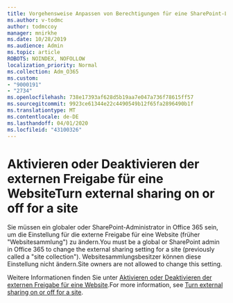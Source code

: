```yaml
---
title: Vorgehensweise Anpassen von Berechtigungen für eine SharePoint-Liste oder-Bibliothek
ms.author: v-todmc
author: todmccoy
manager: mnirkhe
ms.date: 10/28/2019
ms.audience: Admin
ms.topic: article
ROBOTS: NOINDEX, NOFOLLOW
localization_priority: Normal
ms.collection: Adm_O365
ms.custom:
- "9000191"
- "2734"
ms.openlocfilehash: 738e17393af628d5b19aa7e047a736f78615ff57
ms.sourcegitcommit: 9923ce61344e22c4490549b12f65fa2896490b1f
ms.translationtype: MT
ms.contentlocale: de-DE
ms.lasthandoff: 04/01/2020
ms.locfileid: "43100326"
---
```

# <a name="turn-external-sharing-on-or-off-for-a-site"></a><span data-ttu-id="85479-102">Aktivieren oder Deaktivieren der externen Freigabe für eine Website</span><span class="sxs-lookup"><span data-stu-id="85479-102">Turn external sharing on or off for a site</span></span>

<span data-ttu-id="85479-103">Sie müssen ein globaler oder SharePoint-Administrator in Office 365 sein, um die Einstellung für die externe Freigabe für eine Website (früher "Websitesammlung") zu ändern.</span><span class="sxs-lookup"><span data-stu-id="85479-103">You must be a global or SharePoint admin in Office 365 to change the external sharing setting for a site (previously called a "site collection").</span></span> <span data-ttu-id="85479-104">Websitesammlungsbesitzer können diese Einstellung nicht ändern.</span><span class="sxs-lookup"><span data-stu-id="85479-104">Site owners are not allowed to change this setting.</span></span> 

<span data-ttu-id="85479-105">Weitere Informationen finden Sie unter [Aktivieren oder Deaktivieren der externen Freigabe für eine Website](https://docs.microsoft.com/sharepoint/change-external-sharing-site).</span><span class="sxs-lookup"><span data-stu-id="85479-105">For more information, see [Turn external sharing on or off for a site](https://docs.microsoft.com/sharepoint/change-external-sharing-site).</span></span>
